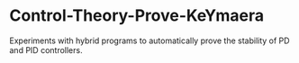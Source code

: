 # Control-Theory-Prove-KeYmaera

Experiments with hybrid programs to automatically prove the stability of PD and PID controllers.
